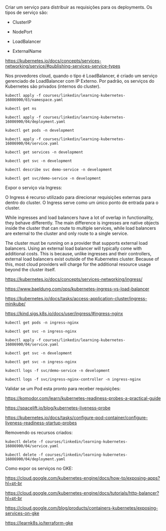Criar um serviço para distribuir as requisições para os deployments. Os tipos de serviço são:

* ClusterIP

* NodePort

* LoadBalancer

* ExternalName

https://kubernetes.io/docs/concepts/services-networking/service/#publishing-services-service-types


Nos provedores cloud, quando o tipo é LoadBalancer, é criado um serviço gerenciado de LoadBalancer com IP Externo.
Por padrão, os serviços do Kubernetes são privados (internos do cluster).

```
kubectl apply -f courses/linkedin/learning-kubernetes-16086900/03/namespace.yaml

kubectl get ns

kubectl apply -f courses/linkedin/learning-kubernetes-16086900/04/deployment.yaml

kubectl get pods -n development

kubectl apply -f courses/linkedin/learning-kubernetes-16086900/04/service.yaml

kubectl get services -n development

kubectl get svc -n development

kubectl describe svc demo-service -n development

kubectl get svc/demo-service -n development
```


Expor o serviço via Ingress:

O Ingress é recurso utilizado para direcionar requisições externas para dentro do cluster. O Ingress serve como um único
ponto de entrada para o cluster.

While ingresses and load balancers have a lot of overlap in functionality, they behave differently. The main difference is ingresses are native objects inside the cluster that can route to multiple services, while load balancers are external to the cluster and only route to a single service.

The cluster must be running on a provider that supports external load balancers. Using an external load balancer will typically come with additional costs. This is because, unlike ingresses and their controllers, external load balancers exist outside of the Kubernetes cluster. Because of this, most cloud providers will charge for the additional resource usage beyond the cluster itself.

https://kubernetes.io/docs/concepts/services-networking/ingress/

https://www.baeldung.com/ops/kubernetes-ingress-vs-load-balancer

https://kubernetes.io/docs/tasks/access-application-cluster/ingress-minikube/

https://kind.sigs.k8s.io/docs/user/ingress/#ingress-nginx


```
kubectl get pods -n ingress-nginx

kubectl get svc -n ingress-nginx

kubectl apply -f courses/linkedin/learning-kubernetes-16086900/04/service.yaml

kubectl get svc -n development

kubectl get svc -n ingress-nginx

kubectl logs -f svc/demo-service -n development

kubectl logs -f svc/ingress-nginx-controller -n ingress-nginx
```


Validar se um Pod esta pronto para receber requisições:

https://komodor.com/learn/kubernetes-readiness-probes-a-practical-guide

https://spacelift.io/blog/kubernetes-liveness-probe

https://kubernetes.io/docs/tasks/configure-pod-container/configure-liveness-readiness-startup-probes


Removendo os recursos criados:
```
kubectl delete -f courses/linkedin/learning-kubernetes-16086900/04/service.yaml

kubectl delete -f courses/linkedin/learning-kubernetes-16086900/04/deployment.yaml
```


Como expor os serviços no GKE:

https://cloud.google.com/kubernetes-engine/docs/how-to/exposing-apps?hl=pt-br

https://cloud.google.com/kubernetes-engine/docs/tutorials/http-balancer?hl=pt-br

https://cloud.google.com/blog/products/containers-kubernetes/exposing-services-on-gke

https://learnk8s.io/terraform-gke
